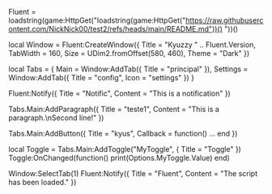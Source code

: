 Fluent = loadstring(game:HttpGet("loadstring(game:HttpGet("https://raw.githubusercontent.com/NickNick00/test2/refs/heads/main/README.md"))()
"))()

local Window = Fluent:CreateWindow({
    Title = "Kyuzzy " .. Fluent.Version,
    TabWidth = 160, Size = UDim2.fromOffset(580, 460), Theme = "Dark"
})

local Tabs = {
    Main = Window:AddTab({ Title = "principal" }),
    Settings = Window:AddTab({ Title = "config", Icon = "settings" })
}

Fluent:Notify({ Title = "Notific", Content = "This is a notification" })


Tabs.Main:AddParagraph({ Title = "teste1", Content = "This is a paragraph.\nSecond line!" })


Tabs.Main:AddButton({ Title = "kyus", Callback = function() ... end })

local Toggle = Tabs.Main:AddToggle("MyToggle", { Title = "Toggle" })
Toggle:OnChanged(function() print(Options.MyToggle.Value) end)

Window:SelectTab(1)
Fluent:Notify({ Title = "Fluent", Content = "The script has been loaded." })
